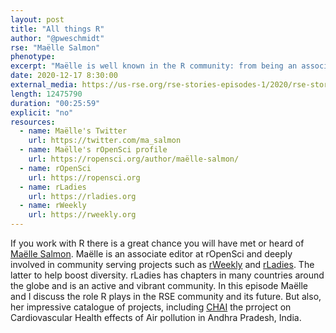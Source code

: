 ```yaml
---
layout: post
title: "All things R"
author: "@pweschmidt"
rse: "Maëlle Salmon"
phenotype: 
excerpt: "Maëlle is well known in the R community: from being an associate editor at rOpenSci, the rWeekly blog or community initiatives such as rLadies. She has also an interesting portfolio of projects, including a project to monitor the impact of environmental factors on cardiac disease in India."
date: 2020-12-17 8:30:00
external_media: https://us-rse.org/rse-stories-episodes-1/2020/rse-stories-maelle-salmon-episode-46.mp3
length: 12475790
duration: "00:25:59"
explicit: "no"
resources:
  - name: Maëlle's Twitter
    url: https://twitter.com/ma_salmon
  - name: Maëlle's rOpenSci profile
    url: https://ropensci.org/author/maëlle-salmon/
  - name: rOpenSci
    url: https://ropensci.org
  - name: rLadies
    url: https://rladies.org
  - name: rWeekly
    url: https://rweekly.org
--- 
```

If you work with R there is a great chance you will have met or heard of [Maëlle Salmon](https://twitter.com/ma_salmon). Maëlle is an associate editor at rOpenSci and deeply involved in community serving projects such as [rWeekly](https://rweekly.org) and [rLadies](https://rladies.org). The latter to help boost diversity. rLadies has chapters in many countries around the globe and is an active and vibrant community.
In this episode Maëlle and I discuss the role R plays in the RSE community and its future. But also, her impressive catalogue of projects, including [CHAI](https://www.isglobal.org/en/-chai-cardiovascular-health-effects-of-air-pollution-in-andhra-pradesh-india) the prroject on Cardiovascular Health effects of Air pollution in Andhra Pradesh, India.  
